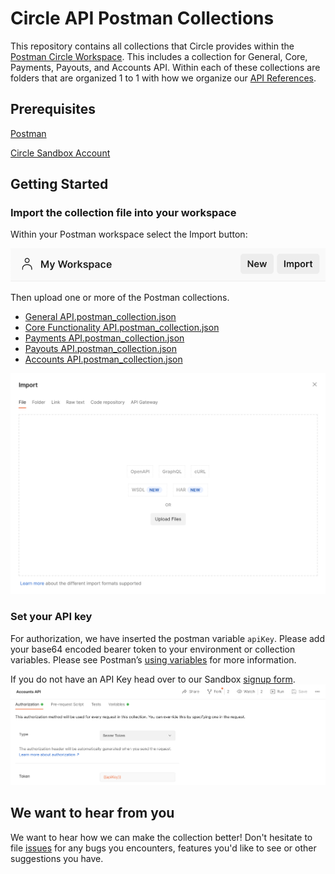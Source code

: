 # Circle API Postman Collections
This repository contains all collections that Circle provides within the [Postman Circle Workspace](https://www.postman.com/circle-solutions/workspace/circle-developers/overview). This includes a collection for General, Core, Payments, Payouts, and Accounts API. Within each of these collections are folders that are organized 1 to 1 with how we organize our [API References](https://developers.circle.com/reference/). 

## Prerequisites
[Postman](https://www.getpostman.com/downloads/)

[Circle Sandbox Account](https://my-sandbox.circle.com/signup)
## Getting Started

### Import the collection file into your workspace
Within your Postman workspace select the Import button:

![Import collection](./screenshots/postman_import_collection.png)

Then upload one or more of the Postman collections.
* [General API.postman_collection.json](./General&#32;API.postman_collection.json)
* [Core Functionality API.postman_collection.json](./Core&#32;Functionality&#32;API.postman_collection.json)
* [Payments API.postman_collection.json](./Payments&#32;API.postman_collection.json)
* [Payouts API.postman_collection.json](./Payouts&#32;API.postman_collection.json)
* [Accounts API.postman_collection.json](./Accounts&#32;API.postman_collection.json)

 ![Import raw text](./screenshots/postman_import.png)

### Set your API key
For authorization, we have inserted the postman variable `apiKey`. Please add your base64 encoded bearer token to your environment or collection variables. Please see Postman’s [using variables](https://learning.postman.com/docs/sending-requests/variables/) for more information.

If you do not have an API Key head over to our Sandbox [signup form](https://my-sandbox.circle.com/signup).
![set API key](./screenshots/postman_api_key.png)

## We want to hear from you
We want to hear how we can make the collection better! Don't hesitate to file [issues](https://github.com/circlefin/circle-postman/issues) for any bugs you encounters, features you'd like to see or other suggestions you have.
